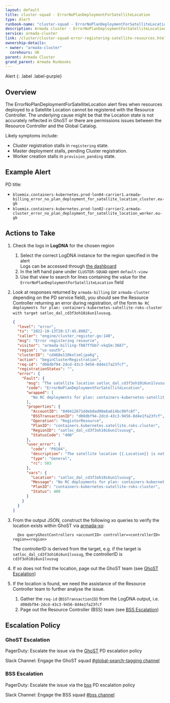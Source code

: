 ```yaml
---
layout: default
title: cluster-squad - ErrorNoPlanDeploymentForSatelliteLocation
type: Alert
runbook-name: "cluster-squad - ErrorNoPlanDeploymentForSatelliteLocation"
description: Armada cluster - ErrorNoPlanDeploymentForSatelliteLocation
service: armada-cluster
link: /cluster/cluster-squad-error-registering-satellite-resources.html
ownership-details:
- owner: "armada-cluster"
  corehours: UK
parent: Armada Cluster
grand_parent: Armada Runbooks
---
```


Alert
{: .label .label-purple}

## Overview

The ErrorNoPlanDeploymentForSatelliteLocation alert fires when resources deployed to a Satellite Location cannot be registered with the Resource Controller. The underlying cause might be that the Location state is not accurately reflected in GhoST or there are permissions issues between the Resource Controller and the Global Catalog.

Likely symptoms include:

- Cluster registration stalls in `registering` state.
- Master deployment stalls, pending Cluster registration.
- Worker creation stalls in `provision_pending` state.


## Example Alert

PD title:

- `bluemix.containers-kubernetes.prod-lon04-carrier1.armada-billing_error_no_plan_deployment_for_satellite_location_cluster.eu-gb`
- `bluemix.containers-kubernetes.prod-lon02-carrier2.armada-cluster_error_no_plan_deployment_for_satellite_location_worker.eu-gb`

## Actions to Take

1. Check the logs in **LogDNA** for the chosen region

    1. Select the correct LogDNA instance for the region specified in the alert  
    Logs can be accessed through [the dashboard](https://alchemy-dashboard.containers.cloud.ibm.com) 
    1. In the left hand pane under `CLUSTER-SQUAD` open `default-view`
    1. Use that view to search for lines containing the value for the `ErrorNoPlanDeploymentForSatelliteLocation` field

1. Look at responses returned by `armada-billing` (or `armada-cluster` depending on the PD service field), you should see the Resource Controller returning an error during registration, of the form `No RC deployments for plan: containers-kubernetes-satellite-roks-cluster with target satloc_dal_cd3f3oh10i6un1lvusug`.

    ```json
    {
      "level": "error",
      "ts": "2022-10-13T20:17:45.890Z",
      "caller": "engine/cluster_register.go:140",
      "msg": "Error registering resource",
      "visitor": "armada-billing-f887ffbb7-vkq5m:3687",
      "region": "us-south",
      "clusterID": "cd468e110kolsmljpa6g",
      "action": "beginClusterRegistration",
      "req-id": "d08dbf94-2dcd-43c3-9456-8d4e1fa23fcf",
      "registrationStatus": "",
      "error": {
        "Fault": {
          "msg": "The satellite location satloc_dal_cd3f3oh10i6un1lvusug is not ready for resource registration.",
          "code": "ErrorNoPlanDeploymentForSatelliteLocation",
          "wrapped": [
            "No RC deployments for plan: containers-kubernetes-satellite-roks-cluster with target satloc_dal_cd3f3oh10i6un1lvusug"
          ],
          "properties": {
            "AccountID": "048412671ddeb8ad98e6a614bc99fc8f",
            "BSSTransactionID": "d08dbf94-2dcd-43c3-9456-8d4e1fa23fcf",
            "Operation": "RegisterResource",
            "PlanID": "containers.kubernetes.satellite.roks.cluster",
            "RegionID": "satloc_dal_cd3f3oh10i6un1lvusug",
            "StatusCode": "400"
          },
          "user_error": {
            "code": "P0104",
            "description": "The satellite location {{.Location}} is not ready for resource registration.",
            "type": "General",
            "rc": 503
          },
          "vars": {
            "Location": "satloc_dal_cd3f3oh10i6un1lvusug",
            "Message": "No RC deployments for plan: containers-kubernetes-satellite-roks-cluster with target satloc_dal_cd3f3oh10i6un1lvusug",
            "PlanID": "containers-kubernetes-satellite-roks-cluster",
            "Status": 400
          }
        }
      }
    }
    ```

1. From the output JSON, construct the following xo queries to verify the location exists within GhoST via [armada-xo](https://ibm-argonauts.slack.com/archives/G53AJ95TP):

    ```text
      @xo queryGhostControllers <accountID> controller=<controllerID> region=<region>
    ```

    The controllerID is derived from the target, e.g. if the target is `satloc_dal_cd3f3oh10i6un1lvusug`, the controllerID is `cd3f3oh10i6un1lvusug`

1. If xo does not find the location, page out the GhoST team (see [GhoST Escalation](#ghost-escalation))
1. If the location is found, we need the assistance of the Resource Controller team to further analyse the issue.
    1. Gather the `req-id` (`BSSTransactionID`) from the LogDNA output, i.e. `d08dbf94-2dcd-43c3-9456-8d4e1fa23fcf`
    1. Page out the Resource Controller (BSS) team (see [BSS Escalation](#bss-escalation))

## Escalation Policy

### GhoST Escalation

PagerDuty:
Escalate the issue via the [GhoST](https://ibm.pagerduty.com/escalation_policies#PIIBNSN) PD escalation policy

Slack Channel:
Engage the GhoST squad [#global-search-tagging channel](https://ibm-cloudplatform.slack.com/archives/C11F8KA1Z)

### BSS Escalation

PagerDuty:
Escalate the issue via the [bss](https://ibm.pagerduty.com/escalation_policies#PGPNMQI) PD escalation policy

Slack Channel:
Engage the BSS squad [#bss channel](https://ibm-cloudplatform.slack.com/archives/C081NLV9U/p1588695106425000)